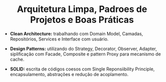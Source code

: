 

<h1 align="center"> Arquitetura Limpa, Padroes de Projetos e Boas Práticas </h1>

- **Clean Architecture:** trabalhando com Domain Model, Camadas, Repositórios, Services e Interface com usuário.

- **Design Patterns:** utilizando do Strategy, Decorator, Observer, Adapter, siplificação com Facade, Composite e pattern Proxy para mecanismo de cache.

- **SOLID:** escrita de códigos coesos com Single Reponsiibility Principle, encapsulamento, abstrações e redução de acoplamento.


